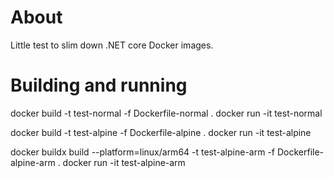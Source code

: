 # About

Little test to slim down .NET core Docker images.

# Building and running

docker build -t test-normal -f Dockerfile-normal .
docker run -it test-normal

docker build -t test-alpine -f Dockerfile-alpine .
docker run -it test-alpine  

docker buildx build --platform=linux/arm64 -t test-alpine-arm -f Dockerfile-alpine-arm .
docker run -it test-alpine-arm  